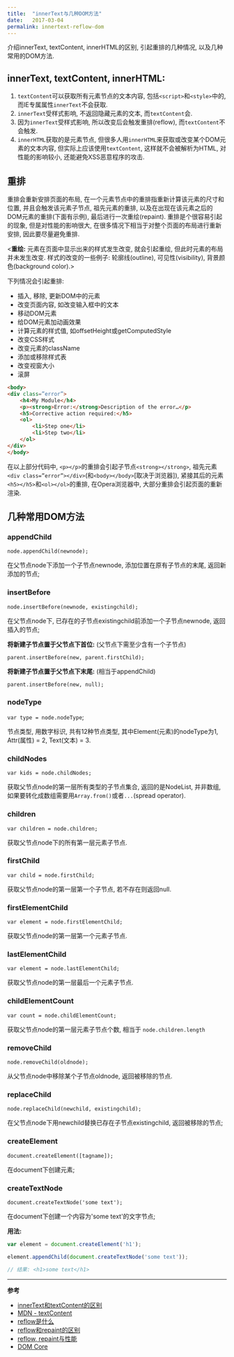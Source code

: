 ```yaml
---
title:  "innerText与几种DOM方法"
date:   2017-03-04
permalink: innertext-reflow-dom
---
```


介绍innerText, textContent, innerHTML的区别, 引起重排的几种情况, 以及几种常用的DOM方法.

<!-- more -->

## innerText, textContent, innerHTML:

1. `textContent`可以获取所有元素节点的文本内容, 包括`<script>`和`<style>`中的, 而IE专属属性`innerText`不会获取.
2. `innerText`受样式影响, 不返回隐藏元素的文本, 而`textContent`会.
3. 因为`innerText`受样式影响, 所以改变后会触发重排(reflow), 而`textContent`不会触发.
4. `innerHTML`获取的是元素节点, 但很多人用`innerHTML`来获取或改变某个DOM元素的文本内容, 但实际上应该使用`textContent`, 这样就不会被解析为HTML, 对性能的影响较小, 还能避免XSS恶意程序的攻击.


## 重排

重排会重新安排页面的布局, 在一个元素节点中的重排指重新计算该元素的尺寸和位置, 并且会触发该元素子节点, 祖先元素的重排, 以及在出现在该元素之后的DOM元素的重排(下面有示例), 最后进行一次重绘(repaint). 重排是个很容易引起的现象, 但是对性能的影响很大, 在很多情况下相当于对整个页面的布局进行重新安排, 因此要尽量避免重排.

<**重绘:** 元素在页面中显示出来的样式发生改变, 就会引起重绘, 但此时元素的布局并未发生改变. 样式的改变的一些例子: 轮廓线(outline), 可见性(visibility), 背景颜色(background color).>

下列情况会引起重排:

- 插入, 移除, 更新DOM中的元素
- 改变页面内容, 如改变输入框中的文本
- 移动DOM元素
- 给DOM元素加动画效果
- 计算元素的样式值, 如offsetHeight或getComputedStyle
- 改变CSS样式
- 改变元素的className
- 添加或移除样式表
- 改变视窗大小
- 滚屏

```html
<body>
<div class=”error”>
	<h4>My Module</h4>
	<p><strong>Error:</strong>Description of the error…</p>
	<h5>Corrective action required:</h5>
	<ol>
		<li>Step one</li>
		<li>Step two</li>
	</ol>
</div>
</body>
```
在以上部分代码中, `<p></p>`的重排会引起子节点`<strong></strong>`, 祖先元素`<div class=”error”></div>`(和`<body></body>`[取决于浏览器]), 紧接其后的元素`<h5></h5>`和`<ol></ol>`的重排, 在Opera浏览器中, 大部分重排会引起页面的重新渲染.

## 几种常用DOM方法

### appendChild

`node.appendChild(newnode);`

在父节点node下添加一个子节点newnode, 添加位置在原有子节点的末尾, 返回新添加的节点;


### insertBefore

`node.insertBefore(newnode, existingchild);`

在父节点node下, 已存在的子节点existingchild前添加一个子节点newnode, 返回插入的节点;
 
**将新建子节点置于父节点下首位:**
(父节点下需至少含有一个子节点)

`parent.insertBefore(new, parent.firstChild);`

**将新建子节点置于父节点下末尾:**
(相当于appendChild)

`parent.insertBefore(new, null);`

### nodeType

`var type = node.nodeType`;

节点类型, 用数字标识, 共有12种节点类型, 其中Element(元素)的nodeType为1, Attr(属性) = 2, Text(文本) = 3.

### childNodes

`var kids = node.childNodes;`

获取父节点node的第一层所有类型的子节点集合, 返回的是NodeList, 并非数组, 如果要转化成数组需要用`Array.from()`或者`...`(spread operator).

### children

`var children = node.children;`

获取父节点node下的所有第一层元素子节点.

### firstChild

`var child = node.firstChild;`

获取父节点node的第一层第一个子节点, 若不存在则返回null.

### firstElementChild

`var element = node.firstElementChild;`

获取父节点node的第一层第一个元素子节点.

### lastElementChild

`var element = node.lastElementChild;`

获取父节点node的第一层最后一个元素子节点.

### childElementCount

`var count = node.childElementCount;`

获取父节点node的第一层元素子节点个数, 相当于 `node.children.length`

### removeChild

`node.removeChild(oldnode);`

从父节点node中移除某个子节点oldnode, 返回被移除的节点.

### replaceChild

`node.replaceChild(newchild, existingchild);`

在父节点node下用newchild替换已存在子节点existingchild, 返回被移除的节点;

### createElement

`document.createElement([tagname]);`

在document下创建元素;

### createTextNode

`document.createTextNode('some text');`

在document下创建一个内容为'some text'的文字节点;

**用法:**

```js
var element = document.createElement('h1');

element.appendChild(document.createTextNode('some text'));

// 结果: <h1>some text</h1>
```

---
**参考**

- [innerText和textContent的区别](http://stackoverflow.com/questions/24427621/innertext-vs-innerhtml-vs-label-vs-text-vs-textcontent-vs-outertext)
- [MDN - textContent](https://developer.mozilla.org/en-US/docs/Web/API/Node/textContent#Differences_from_innerText)
- [reflow是什么](http://stackoverflow.com/questions/27637184/what-is-dom-reflow)
- [reflow和repaint的区别](http://stackoverflow.com/questions/2549296/whats-the-difference-between-reflow-and-repaint)
- [reflow, repaint与性能](http://www.stubbornella.org/content/2009/03/27/reflows-repaints-css-performance-making-your-JavaScript-slow/)
- [DOM Core](http://reference.sitepoint.com/javascript/domcore)

